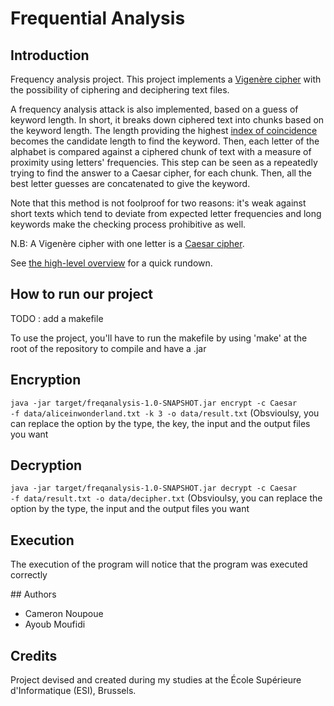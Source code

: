 # Frequential Analysis

## Introduction

Frequency analysis project. This project implements a [Vigenère
cipher](https://en.wikipedia.org/wiki/Vigen%C3%A8re_cipher) with the 
possibility
of ciphering and deciphering text files.

A frequency analysis attack is also implemented, based on a guess of 
keyword
length. In short, it breaks down ciphered text into chunks based on the 
keyword
length. The length providing the highest [index of
coincidence](https://en.wikipedia.org/wiki/Index_of_coincidence) becomes 
the
candidate length to find the keyword. Then, each letter of the alphabet is
compared against a ciphered chunk of text with a measure of proximity 
using
letters' frequencies. This step can be seen as a repeatedly trying to find 
the
answer to a Caesar cipher, for each chunk. Then, all the best letter 
guesses are
concatenated to give the keyword.

Note that this method is not foolproof for two reasons: it's weak against 
short
texts which tend to deviate from expected letter frequencies and long 
keywords
make the checking process prohibitive as well.

N.B: A Vigenère cipher with one letter is a [Caesar
cipher](https://en.wikipedia.org/wiki/Caesar_cipher).

See [the high-level overview](#High-level-overview) for a quick rundown.

## How to run our project

<p>TODO : add a makefile</p>
<p>To use the project, you'll have to run the makefile by using 'make' at 
the root of the repository to compile and have a .jar</p>

## Encryption 
<p><code>java -jar target/freqanalysis-1.0-SNAPSHOT.jar encrypt -c Caesar 
-f data/aliceinwonderland.txt -k 3 -o data/result.txt</code> (Obsvioulsy, 
you can replace the option by the type, the key, the input and the output 
files you want</p>

## Decryption 
<p><code>java -jar target/freqanalysis-1.0-SNAPSHOT.jar decrypt -c Caesar 
-f data/result.txt -o data/decipher.txt</code> (Obsvioulsy, you can 
replace the option by the type, the input and the output files you 
want</p>

## Execution
<p>The execution of the program will notice that the program was executed 
correctly</p> ## Authors

* Cameron Noupoue
* Ayoub Moufidi

## Credits

Project devised and created during my studies at the École Supérieure 
d'Informatique (ESI), Brussels.
